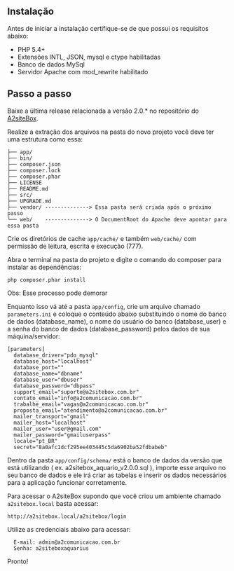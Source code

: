 Instalação
----------------

Antes de iniciar a instalação certifique-se de que possui os requisitos abaixo:

* PHP 5.4+
* Extensões INTL, JSON, mysql e ctype habilitadas
* Banco de dados MySql
* Servidor Apache com mod_rewrite habilitado

Passo a passo
-------------

Baixe a última release relacionada a versão 2.0.* no repositório do [A2siteBox](https://github.com/a2comunicacao/A2SiteBox/releases).

Realize a extração dos arquivos na pasta do novo projeto você deve ter uma estrutura como essa:

```
├── app/
├── bin/
├── composer.json
├── composer.lock
├── composer.phar
├── LICENSE
├── README.md
├── src/
├── UPGRADE.md
├── vendor/ --------------> Essa pasta será criada após o próximo passo
└── web/    --------------> O DocumentRoot do Apache deve apontar para essa pasta
```

Crie os diretórios de cache `app/cache/` e também `web/cache/` com permissão de leitura, escrita e execução (777).

Abra o terminal na pasta do projeto e digite o comando do composer para instalar as dependências:

`php composer.phar install`
    
Obs: Esse processo pode demorar

Enquanto isso vá até a pasta `app/config`, crie um arquivo chamado `parameters.ini` e coloque o conteúdo abaixo substituindo o nome do banco de dados (database_name), o nome do usuário do banco (database_user) e a senha do banco de dados (database_password) pelos dados de sua máquina/servidor:

```
[parameters]
  database_driver="pdo_mysql"
  database_host="localhost"
  database_port=""
  database_name="dbname"
  database_user="dbuser"
  database_password="dbpass"
  support_email="suporte@a2sitebox.com.br"
  contato_email="info@a2comunicacao.com.br"
  trabalhe_email="vagas@a2comunicacao.com.br"
  proposta_email="atendimento@a2comunicacao.com.br"
  mailer_transport="gmail"
  mailer_host="localhost"
  mailer_user="user@gmail.com"
  mailer_password="gmailuserpass"
  locale="pt_BR"
  secret="8a0afc1dcf295ee403445c5da6902ba52fdbabeb"
```

Dentro da pasta `app/config/schema/` está o banco de dados da versão que está utilizando ( ex. a2sitebox_aquario_v2.0.0.sql ), importe esse arquivo no seu banco de dados e ele irá criar as tabelas e inserir os dados necessários para a aplicação funcionar corretamente.

Para acessar o A2siteBox supondo que você criou um ambiente chamado `a2sitebox.local` basta acessar:

`http://a2sitebox.local/a2sitebox/login`

Utilize as credenciais abaixo para acessar:

```
  E-mail: admin@a2comunicacao.com.br
  Senha: a2siteboxaquarius
```

Pronto!
